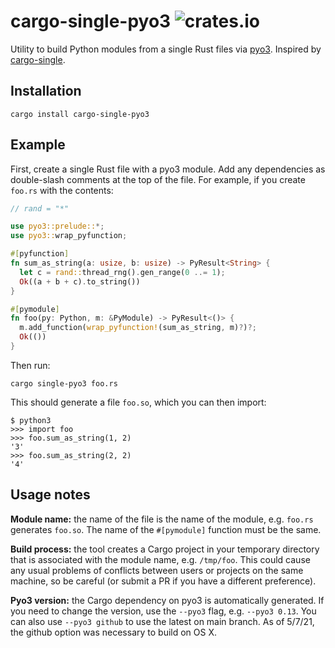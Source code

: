 # cargo-single-pyo3 ![crates.io](https://img.shields.io/crates/v/cargo-single-pyo3.svg)

Utility to build Python modules from a single Rust files via [pyo3](https://github.com/PyO3/pyo3). Inspired by [cargo-single](https://github.com/inejge/cargo-single).

## Installation

```
cargo install cargo-single-pyo3
```

## Example

First, create a single Rust file with a pyo3 module. Add any dependencies as double-slash comments at the top of the file. For example, if you create `foo.rs` with the contents:

```rust
// rand = "*"

use pyo3::prelude::*;
use pyo3::wrap_pyfunction;

#[pyfunction]
fn sum_as_string(a: usize, b: usize) -> PyResult<String> {
  let c = rand::thread_rng().gen_range(0 ..= 1);
  Ok((a + b + c).to_string())
}

#[pymodule]
fn foo(py: Python, m: &PyModule) -> PyResult<()> {
  m.add_function(wrap_pyfunction!(sum_as_string, m)?)?;
  Ok(())
}
```

Then run:

```
cargo single-pyo3 foo.rs
``` 

This should generate a file `foo.so`, which you can then import:

```
$ python3
>>> import foo
>>> foo.sum_as_string(1, 2)
'3'
>>> foo.sum_as_string(2, 2)
'4'
```

## Usage notes

**Module name:** the name of the file is the name of the module, e.g. `foo.rs` generates `foo.so`. The name of the `#[pymodule]` function must be the same.

**Build process:** the tool creates a Cargo project in your temporary directory that is associated with the module name, e.g. `/tmp/foo`. This could cause any usual problems of conflicts between users or projects on the same machine, so be careful (or submit a PR if you have a different preference).

**Pyo3 version:** the Cargo dependency on pyo3 is automatically generated. If you need to change the version, use the `--pyo3` flag, e.g. `--pyo3 0.13`. You can also use `--pyo3 github` to use the latest on main branch. As of 5/7/21, the github option was necessary to build on OS X.
